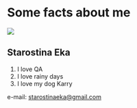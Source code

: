 # Some facts about me

![](C:\Users\Mi\Documents\Netology\Practice_and_homework\HW_about_myself/IMG-20221006-WA0001.jpg)

## Starostina Eka

1. I love QA
2. I love rainy days
3. I love my dog Karry
   
e-mail: starostinaeka@gmail.com